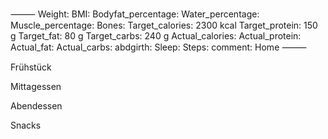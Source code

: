 
⸻
Weight:
BMI: 
Bodyfat_percentage:
Water_percentage:
Muscle_percentage:
Bones:
Target_calories: 2300 kcal 
Target_protein: 150 g 
Target_fat: 80 g 
Target_carbs: 240 g 
Actual_calories:
Actual_protein:
Actual_fat: 
Actual_carbs:
abdgirth: 
Sleep: 
Steps: 
comment: Home
⸻


Frühstück 


Mittagessen


Abendessen


Snacks
